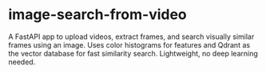 # image-search-from-video
A FastAPI app to upload videos, extract frames, and search visually similar frames using an image. Uses color histograms for features and Qdrant as the vector database for fast similarity search. Lightweight, no deep learning needed.
